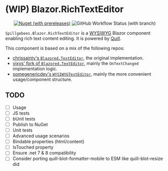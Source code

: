 # (WIP) Blazor.RichTextEditor

<p align="center">
    <a href="https://www.nuget.org/packages/Spillgebees.Blazor.RichTextEditor"><img alt="Nuget (with prereleases)" src="https://img.shields.io/nuget/vpre/Spillgebees.Blazor.RichTextEditor?logo=nuget&style=for-the-badge"></a>
    <img alt="GitHub Workflow Status (with branch)" src="https://img.shields.io/github/actions/workflow/status/spillgebees/Blazor.RichTextEditor/build-and-test.yml?branch=main&label=build%20%26%20test&style=for-the-badge" />
</p>

`Spillgebees.Blazor.RichTextEditor` is a [WYSIWYG](https://en.wikipedia.org/wiki/WYSIWYG) Blazor component enabling rich text content editing. It is powered by [Quill](https://github.com/quilljs/quill).

This component is based on a mix of the following repos:

- [chrissainty's `Blazored.TextEditor`](https://github.com/Blazored/TextEditor), the original implementation.
- [vixys' fork of `Blazored.TextEditor`](https://github.com/Vixys/TextEditor), mainly the `OnTextChanged` implementation logic.
- [somegenericdev's `WYSIWYGTextEditor`](https://github.com/somegenericdev/WYSIWYGTextEditor), mainly the more convenient usage/component structure.

## TODO

- [ ] Usage
- [ ] JS tests
- [ ] bUnit tests
- [ ] Publish to NuGet
- [ ] Unit tests
- [ ] Advanced usage scenarios
- [ ] Bindable properties (html/content)
- [ ] IsTouched property
- [ ] Ensure .net 7 & 8 compatibility
- [ ] Consider porting quill-blot-formatter-mobile to ESM like quill-blot-resize did
